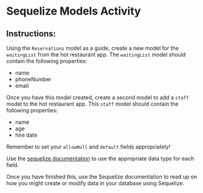 # Sequelize Models Activity

## Instructions:

Using the `Reservations` model as a guide, create a new model for the `waitingList` from the hot restaurant app. The `waitingList` model should contain the following properties:

* name
* phoneNumber
* email

Once you have this model created, create a second model to add a `staff` model to the hot restaurant app. This `staff` model should contain the following properties:

* name
* age
* hire date

Remember to set your `allowNull` and `default` fields appropriately!

Use the [sequelize documentation](http://docs.sequelizejs.com/manual/tutorial/models-definition.html#data-types) to use the appropriate data type for each field.

Once you have finished this, use the Sequelize documentation to read up on how you might create or modify data in your database using Sequelize.
